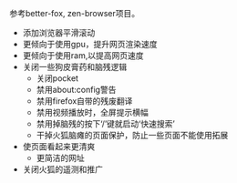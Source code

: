参考better-fox, zen-browser项目。

- 添加浏览器平滑滚动
- 更倾向于使用gpu，提升网页渲染速度
- 更倾向于使用ram,以提高网页速度
- 关闭一些狗皮膏药和脑残逻辑
  - 关闭pocket
  - 禁用about:config警告
  - 禁用firefox自带的残废翻译
  - 禁用视频播放时，全屏提示横幅
  - 禁用掉脑残的按下‘/’键就启动‘快速搜索’
  - 干掉火狐脑瘫的页面保护，防止一些页面不能使用拓展
- 使页面看起来更清爽
  - 更简洁的网址
- 关闭火狐的遥测和推广



